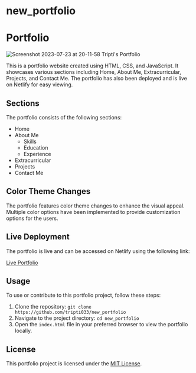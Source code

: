 # new_portfolio
# Portfolio
![Screenshot 2023-07-23 at 20-11-58 Tripti's Portfolio](https://github.com/tripti033/new_portfolio/assets/107789391/0dfb4055-74c7-4f9a-a73d-8fff1f912c87)


This is a portfolio website created using HTML, CSS, and JavaScript. It showcases various sections including Home, About Me, Extracurricular, Projects, and Contact Me. The portfolio has also been deployed and is live on Netlify for easy viewing.

## Sections

The portfolio consists of the following sections:

- Home
- About Me
  - Skills
  - Education
  - Experience
- Extracurricular
- Projects
- Contact Me

## Color Theme Changes

The portfolio features color theme changes to enhance the visual appeal. Multiple color options have been implemented to provide customization options for the users.

## Live Deployment

The portfolio is live and can be accessed on Netlify using the following link:

[Live Portfolio](https://portfolioisthe.netlify.app/)

## Usage

To use or contribute to this portfolio project, follow these steps:

1. Clone the repository: `git clone https://github.com/tripti033/new_portfolio`
2. Navigate to the project directory: `cd new_portfolio`
3. Open the `index.html` file in your preferred browser to view the portfolio locally.

## License

This portfolio project is licensed under the [MIT License](LICENSE).
